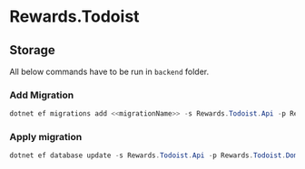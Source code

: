 # Rewards.Todoist

## Storage

All below commands have to be run in `backend` folder.

### Add Migration

```powershell
dotnet ef migrations add <<migrationName>> -s Rewards.Todoist.Api -p Rewards.Todoist.Domain -c DomainContext -o "Storage/Migrations"
```

### Apply migration

```powershell
dotnet ef database update -s Rewards.Todoist.Api -p Rewards.Todoist.Domain -c DomainContext
```
